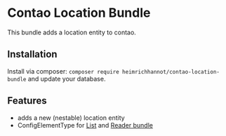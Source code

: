 # Contao Location Bundle

This bundle adds a location entity to contao. 

## Installation

Install via composer: `composer require heimrichhannot/contao-location-bundle` and update your database.

## Features

- adds a new (nestable) location entity
- ConfigElementType for [List](https://github.com/heimrichhannot/contao-list-bundle) and [Reader bundle](https://github.com/heimrichhannot/contao-reader-bundle)
